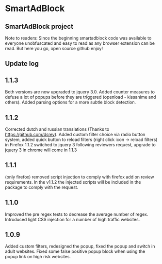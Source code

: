 # SmartAdBlock
## SmartAdBlock project

Note to readers: Since the beginning smartadblock code was available to everyone unobfuscated and easy to read as any browser extension can be read.
But here you go, open source github enjoy!

## Update log

## 1.1.3
Both versions are now upgraded to jquery 3.0. Added counter measures to defuse a lot of popups before they are triggered (openload - kissanime and others). Added parsing options for a more subtle block detection.

## 1.1.2
Corrected dutch and russian translations (Thanks to https://github.com/dsrev).
Added custom filter choice via radio button system, added quick button to reload filters (right click icon -> reload filters)
in Firefox 1.1.2 switched to jquery 3 following reviewers request, upgrade to jquery 3 in chrome will come in 1.1.3

## 1.1.1
(only firefox) removed script injection to comply with firefox add on review requirements. In the v1.1.2 the injected scripts will be included in the package to comply with the request.

## 1.1.0
Improved the pre regex tests to decrease the average number of regex. Introduced light CSS injection for a number of high traffic websites.

## 1.0.9
Added custom filters, redesigned the popup, fixed the popup and switch in adult websites. Fixed some false positive popup block when using the popup link on high risk websites.
